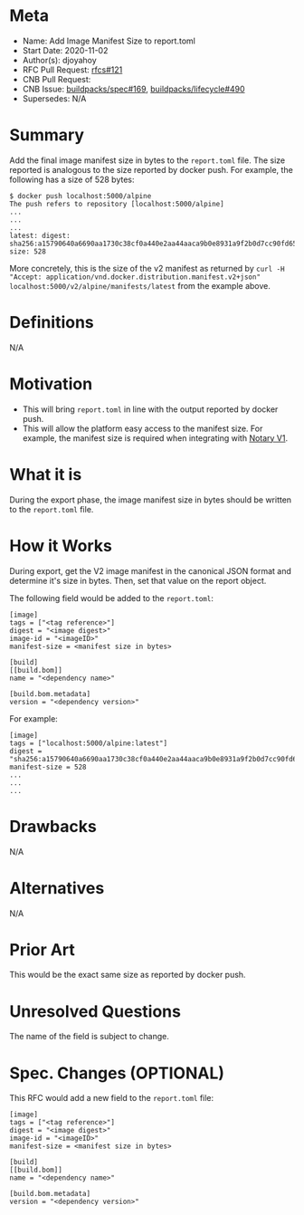 # Meta
[meta]: #meta
- Name: Add Image Manifest Size to report.toml
- Start Date: 2020-11-02
- Author(s): djoyahoy
- RFC Pull Request: [rfcs#121](https://github.com/buildpacks/rfcs/pull/121)
- CNB Pull Request:
- CNB Issue: [buildpacks/spec#169](https://github.com/buildpacks/spec/issues/169), [buildpacks/lifecycle#490](https://github.com/buildpacks/lifecycle/issues/490)
- Supersedes: N/A

# Summary
[summary]: #summary

Add the final image manifest size in bytes to the `report.toml` file. The size reported is analogous to the size reported by docker push.
For example, the following has a size of 528 bytes:
```
$ docker push localhost:5000/alpine
The push refers to repository [localhost:5000/alpine]
...
...
...
latest: digest: sha256:a15790640a6690aa1730c38cf0a440e2aa44aaca9b0e8931a9f2b0d7cc90fd65 size: 528
``` 

More concretely, this is the size of the v2 manifest as returned by `curl -H "Accept: application/vnd.docker.distribution.manifest.v2+json" localhost:5000/v2/alpine/manifests/latest` from the example above. 

# Definitions
[definitions]: #definitions

N/A

# Motivation
[motivation]: #motivation

* This will bring `report.toml` in line with the output reported by docker push.
* This will allow the platform easy access to the manifest size. For example, the manifest size is required when integrating with [Notary V1](https://github.com/pivotal/kpack/blob/notary-rfc/rfcs/0001-notary-integration.md). 


# What it is
[what-it-is]: #what-it-is

During the export phase, the image manifest size in bytes should be written to the `report.toml` file.

# How it Works
[how-it-works]: #how-it-works

During export, get the V2 image manifest in the canonical JSON format and determine it's size in bytes. Then, set that value on the report object.

The following field would be added to the `report.toml`:
```
[image]
tags = ["<tag reference>"]
digest = "<image digest>"
image-id = "<imageID>"
manifest-size = <manifest size in bytes>

[build]
[[build.bom]]
name = "<dependency name>"

[build.bom.metadata]
version = "<dependency version>"
```

For example:
```
[image]
tags = ["localhost:5000/alpine:latest"]
digest = "sha256:a15790640a6690aa1730c38cf0a440e2aa44aaca9b0e8931a9f2b0d7cc90fd65"
manifest-size = 528
...
...
...
```

# Drawbacks
[drawbacks]: #drawbacks

N/A

# Alternatives
[alternatives]: #alternatives

N/A

# Prior Art
[prior-art]: #prior-art

This would be the exact same size as reported by docker push.

# Unresolved Questions
[unresolved-questions]: #unresolved-questions

The name of the field is subject to change.

# Spec. Changes (OPTIONAL)
[spec-changes]: #spec-changes

This RFC would add a new field to the `report.toml` file:
```
[image]
tags = ["<tag reference>"]
digest = "<image digest>"
image-id = "<imageID>"
manifest-size = <manifest size in bytes>

[build]
[[build.bom]]
name = "<dependency name>"

[build.bom.metadata]
version = "<dependency version>"
```

